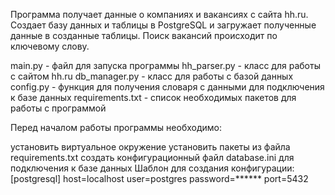 Программа получает данные о компаниях и вакансиях с сайта hh.ru. Cоздает базу данных и таблицы в PostgreSQL и загружает полученные данные в созданные таблицы. Поиск вакансий происходит по ключевому слову.

main.py - файл для запуска программы hh_parser.py - класс для работы с сайтом hh.ru db_manager.py - класс для работы с базой данных  config.py - функция для получения словаря с данными для подключения к базе данных requirements.txt - список необходимых пакетов для работы с программой

Перед началом работы программы необходимо:

установить виртуальное окружение установить пакеты из файла requirements.txt создать конфигурационный файл database.ini для подключения к базе данных Шаблон для создания конфигурации: [postgresql] host=localhost user=postgres password=****** port=5432